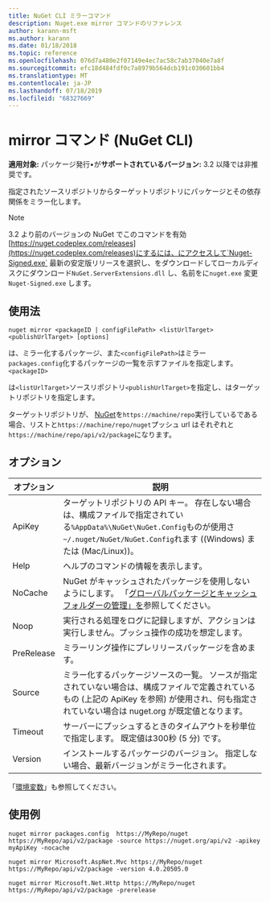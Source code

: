 ```yaml
---
title: NuGet CLI ミラーコマンド
description: Nuget.exe mirror コマンドのリファレンス
author: karann-msft
ms.author: karann
ms.date: 01/18/2018
ms.topic: reference
ms.openlocfilehash: 076d7a480e2f07149e4ec7ac58c7ab37040e7a8f
ms.sourcegitcommit: efc18d484fdf0c7a8979b564dcb191c030601bb4
ms.translationtype: MT
ms.contentlocale: ja-JP
ms.lasthandoff: 07/18/2019
ms.locfileid: "68327669"
---
```

# <a name="mirror-command-nuget-cli"></a>mirror コマンド (NuGet CLI)

**適用対象:** パッケージ発行&bullet;が**サポートされているバージョン:** 3.2 以降では非推奨です。

指定されたソースリポジトリからターゲットリポジトリにパッケージとその依存関係をミラー化します。

> [!NOTE]
> 3\.2 より前のバージョンの NuGet でこのコマンドを有効[https://nuget.codeplex.com/releases](https://nuget.codeplex.com/releases)にするには、にアクセスして`Nuget-Signed.exe` 最新の安定版リリースを選択し、をダウンロードしてローカルディスクにダウンロード`NuGet.ServerExtensions.dll` し、名前をに`nuget.exe` 変更`Nuget-Signed.exe` します。

## <a name="usage"></a>使用法

```cli
nuget mirror <packageID | configFilePath> <listUrlTarget> <publishUrlTarget> [options]
```

は、ミラー化するパッケージ、また`<configFilePath>`はミラー `packages.config`化するパッケージの一覧を示すファイルを指定します。 `<packageID>`

は`<listUrlTarget>`ソースリポジトリ`<publishUrlTarget>`を指定し、はターゲットリポジトリを指定します。

ターゲットリポジトリが、 [NuGet](../../hosting-packages/nuget-server.md)を`https://machine/repo`実行しているである場合、リストと`https://machine/repo/nuget`プッシュ url はそれぞれと`https://machine/repo/api/v2/package`になります。

## <a name="options"></a>オプション

| オプション | 説明 |
| --- | --- |
| ApiKey | ターゲットリポジトリの API キー。 存在しない場合は、構成ファイルで指定されている`%AppData%\NuGet\NuGet.Config`ものが使用さ`~/.nuget/NuGet/NuGet.Config`れます ((Windows) または (Mac/Linux))。 |
| Help | ヘルプのコマンドの情報を表示します。 |
| NoCache | NuGet がキャッシュされたパッケージを使用しないようにします。 「[グローバルパッケージとキャッシュフォルダーの管理」を](../../consume-packages/managing-the-global-packages-and-cache-folders.md)参照してください。 |
| Noop | 実行される処理をログに記録しますが、アクションは実行しません。プッシュ操作の成功を想定します。 |
| PreRelease | ミラーリング操作にプレリリースパッケージを含めます。 |
| Source | ミラー化するパッケージソースの一覧。 ソースが指定されていない場合は、構成ファイルで定義されているもの (上記の ApiKey を参照) が使用され、何も指定されていない場合は nuget.org が既定値となります。 |
| Timeout | サーバーにプッシュするときのタイムアウトを秒単位で指定します。 既定値は300秒 (5 分) です。 |
| Version | インストールするパッケージのバージョン。 指定しない場合、最新バージョンがミラー化されます。 |

「[環境変数](cli-ref-environment-variables.md)」も参照してください。

## <a name="examples"></a>使用例

```cli
nuget mirror packages.config  https://MyRepo/nuget https://MyRepo/api/v2/package -source https://nuget.org/api/v2 -apikey myApiKey -nocache

nuget mirror Microsoft.AspNet.Mvc https://MyRepo/nuget https://MyRepo/api/v2/package -version 4.0.20505.0

nuget mirror Microsoft.Net.Http https://MyRepo/nuget https://MyRepo/api/v2/package -prerelease
```
